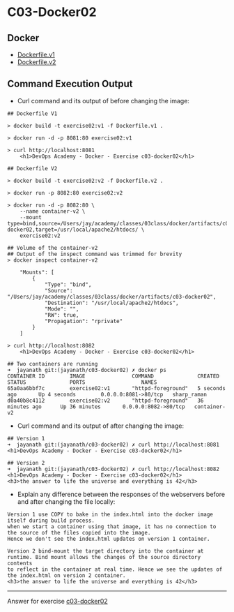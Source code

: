 # C03-Docker02

## Docker
- [Dockerfile.v1](Dockerfile.v1)
- [Dockerfile.v2](Dockerfile.v2)

## Command Execution Output
- Curl command and its output of before changing the image:
```
## Dockerfile V1

> docker build -t exercise02:v1 -f Dockerfile.v1 .

> docker run -d -p 8081:80 exercise02:v1

> curl http://localhost:8081
    <h1>DevOps Academy - Docker - Exercise c03-docker02</h1>

## Dockerfile V2

> docker build -t exercise02:v2 -f Dockerfile.v2 .

> docker run -p 8082:80 exercise02:v2

> docker run -d -p 8082:80 \
    --name container-v2 \
    --mount type=bind,source=/Users/jay/academy/classes/03class/docker/artifacts/c03-docker02,target=/usr/local/apache2/htdocs/ \
    exercise02:v2

## Volume of the container-v2
## Output of the inspect command was trimmed for brevity
> docker inspect container-v2

    "Mounts": [
        {
            "Type": "bind",
            "Source": "/Users/jay/academy/classes/03class/docker/artifacts/c03-docker02",
            "Destination": "/usr/local/apache2/htdocs",
            "Mode": "",
            "RW": true,
            "Propagation": "rprivate"
        }
    ]

> curl http://localhost:8082
    <h1>DevOps Academy - Docker - Exercise c03-docker02</h1>

## Two containers are running
➜  jayanath git:(jayanath/c03-docker02) ✗ docker ps
CONTAINER ID        IMAGE               COMMAND              CREATED             STATUS              PORTS                  NAMES
65a0aa6bbf7c        exercise02:v1       "httpd-foreground"   5 seconds ago       Up 4 seconds        0.0.0.0:8081->80/tcp   sharp_raman
d0a40b8c4112        exercise02:v2       "httpd-foreground"   36 minutes ago      Up 36 minutes       0.0.0.0:8082->80/tcp   container-v2

```

- Curl command and its output of after changing the image:
```
## Version 1
➜  jayanath git:(jayanath/c03-docker02) ✗ curl http://localhost:8081
<h1>DevOps Academy - Docker - Exercise c03-docker02</h1>

## Version 2
➜  jayanath git:(jayanath/c03-docker02) ✗ curl http://localhost:8082
<h1>DevOps Academy - Docker - Exercise c03-docker02</h1>
<h3>the answer to life the universe and everything is 42</h3>

```

- Explain any difference between the responses of the webservers before and after changing the file locally:
```
Version 1 use COPY to bake in the index.html into the docker image itself during build process.
when we start a container using that image, it has no connection to the source of the files copied into the image.
Hence we don't see the index.html updates on version 1 container.

Version 2 bind-mount the target directory into the container at runtime. Bind mount allows the changes of the source directory contents
to reflect in the container at real time. Hence we see the updates of the index.html on version 2 container.
<h3>the answer to life the universe and everything is 42</h3>

```

***
Answer for exercise [c03-docker02](https://github.com/devopsacademyau/academy/blob/af3225a3436f263164e8daebc6bbd1ef3122b900/classes/03class/exercises/c03-docker02/README.md)